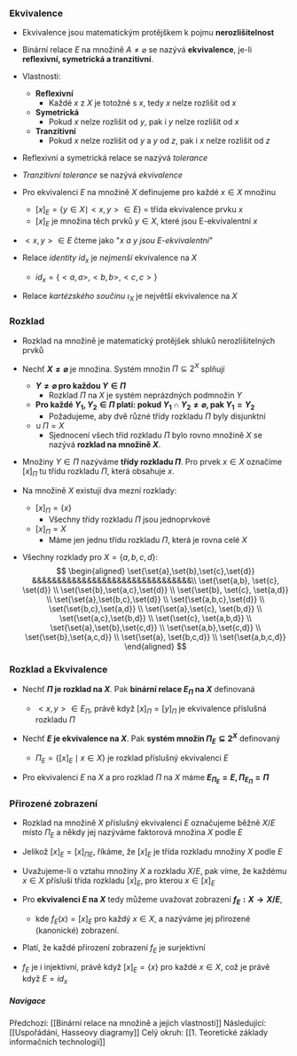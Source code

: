 ### Ekvivalence
- Ekvivalence jsou matematickým protějškem k pojmu **nerozlišitelnost**
- Binární relace $E$ na množině $A \neq \varnothing$ se nazývá **ekvivalence**, je-li **reflexivní, symetrická a tranzitivní**.

- Vlastnosti:
	- **Reflexivní**
		- Každé $x$ z $X$ je totožné s $x$, tedy $x$ nelze rozlišit od $x$
	- **Symetrická**
		- Pokud $x$ nelze rozlišit od $y$, pak i $y$ nelze rozlišit od $x$
	- **Tranzitivní**
		- Pokud $x$ nelze rozlišit od $y$ a $y$ od $z$, pak i $x$ nelze rozlišit od $z$

- Reflexivní a symetrická relace se nazývá *tolerance*
- *Tranzitivní tolerance* se nazývá *ekvivalence*

- Pro ekvivalenci $E$ na množině $X$ definujeme pro každé $x \in X$ množinu
	- $[x]_{E} = \{y \in X \mid <x,y> \in E \}$ = třída ekvivalence prvku $x$
	- $[x]_{E}$ je množina těch prvků $y \in X$, které jsou E-ekvivalentní $x$

- $<x,y> \in E$ čteme jako "*$x$ a $y$ jsou E-ekvivalentní*"

- Relace *identity* $id_{x}$ je *nejmenší* ekvivalence na $X$
	- $id_{x} = \{<a,a>,<b,b>,<c,c>\}$
- Relace *kartézského součinu* $\iota_{X}$ je největší ekvivalence na $X$

### Rozklad
- Rozklad na množině je matematický protějšek shluků nerozlišitelných prvků

- Nechť **$X \neq \varnothing$** je množina. Systém množin $\Pi \subseteq 2^{X}$ splňují
	- **$Y \neq \varnothing$ pro každou $Y \in \Pi$**
		- Rozklad $\Pi$ na $X$ je systém neprázdných podmnožin $Y$
	- **Pro každé $Y_{1}, Y_{2} \in \Pi$ platí: pokud $Y_{1} \cap Y_{2} \neq \varnothing$, pak $Y_{1} = Y_{2}$**
		- Požadujeme, aby dvě různé třídy rozkladu $\Pi$ byly disjunktní
	- $\cup \, \Pi = X$
		- Sjednocení všech tříd rozkladu $\Pi$ bylo rovno množině $X$ se nazývá **rozklad na množině $X$**. 
- Množiny $Y \in \Pi$ nazýváme **třídy rozkladu $\Pi$**. Pro prvek $x \in X$ označíme $[x]_{\Pi}$ tu třídu rozkladu $\Pi$, která obsahuje $x$.

- Na množině $X$ existují dva mezní rozklady:
	- $[x]_{\Pi} = \{x\}$
		- Všechny třídy rozkladu $\Pi$ jsou jednoprvkové
	- $[x]_{\Pi} = X$
		- Máme jen jednu třídu rozkladu $\Pi$, která je rovna celé $X$

- Všechny rozklady pro $X = \{a,b,c,d\}$:
	$$
	\begin{aligned}
	\set{\set{a},\set{b},\set{c},\set{d}} &&&&&&&&&&&&&&&&&&&&&&&&&&&&&&&&\\
	\set{\set{a,b}, \set{c}, \set{d}} \\
	\set{\set{b},\set{a,c},\set{d}} \\
	\set{\set{b}, \set{c}, \set{a,d}} \\
	\set{\set{a},\set{b,c},\set{d}} \\
	\set{\set{a,b,c},\set{d}} \\
	\set{\set{b,c},\set{a,d}} \\
	\set{\set{a},\set{c}, \set{b,d}} \\
	\set{\set{a,c},\set{b,d}} \\
	\set{\set{c}, \set{a,b,d}} \\
	\set{\set{a},\set{b},\set{c,d}} \\
	\set{\set{a,b},\set{c,d}} \\
	\set{\set{b},\set{a,c,d}} \\
	\set{\set{a}, \set{b,c,d}} \\
	\set{\set{a,b,c,d}}
	\end{aligned}
	$$

### Rozklad a Ekvivalence
- Nechť **$\Pi$ je rozklad na $X$**. Pak **binární relace $E_{\Pi}$ na $X$** definovaná
	- $<x,y> \in E_{\Pi}$, právě když $[x]_{\Pi} = [y]_{\Pi}$
	je ekvivalence příslušná rozkladu $\Pi$

 - Nechť **$E$ je ekvivalence na $X$**. Pak **systém množin $\Pi_{E} \subseteq 2^{X}$** definovaný
	 - $\Pi_{E} = \{[x]_{E} \mid x \in X \}$
	je rozklad příslušný ekvivalenci $E$

- Pro ekvivalenci $E$ na $X$ a pro rozklad $\Pi$ na $X$ máme **$E_{\Pi_E} = E, \, \Pi_{E_\Pi} = \Pi$**

### Přirozené zobrazení
- Rozklad na množině $X$ příslušný ekvivalenci $E$ označujeme běžně $X/E$ místo $\Pi_{E}$ a někdy jej nazýváme faktorová množina $X$ podle $E$
- Jelikož $[x]_{E} = [x]_{\Pi E}$, říkáme, že $[x]_{E}$ je třída rozkladu množiny $X$ podle $E$

- Uvažujeme-li o vztahu množiny $X$ a rozkladu $X/E$, pak víme, že každému $x \in X$ přísluší třída rozkladu $[x]_{E}$, pro kterou $x \in [x]_{E}$

- Pro **ekvivalenci $E$ na $X$** tedy můžeme uvažovat zobrazení **$f_{E}:X \rightarrow X/E$**,
	- kde $f_{E}(x) = [x]_{E}$ pro každý $x \in X$,
	a nazýváme jej přirozené (kanonické) zobrazení.

- Platí, že každé přirození zobrazení $f_{E}$ je surjektivní
- $f_{E}$ je i injektivní, právě když $[x]_{E} = \{x\}$ pro každé $x \in X$, což je právě když $E = id_{x}$

##### Navigace
Předchozí:  [[Binární relace na množině a jejich vlastnosti]]
Následující: [[Uspořádání, Hasseovy diagramy]]
Celý okruh: [[1. Teoretické základy informačních technologií]]